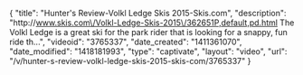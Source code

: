 {
    "title": "Hunter's Review-Volkl Ledge Skis 2015-Skis.com",
    "description": "http:\/\/www.skis.com\/Volkl-Ledge-Skis-2015\/362651P,default,pd.html The Volkl Ledge is a great ski for the park rider that is looking for a snappy, fun ride th...",
    "videoid": "3765337",
    "date_created": "1411361070",
    "date_modified": "1418181993",
    "type": "captivate",
    "layout": "video",
    "url": "\/v\/hunter-s-review-volkl-ledge-skis-2015-skis-com\/3765337"
}